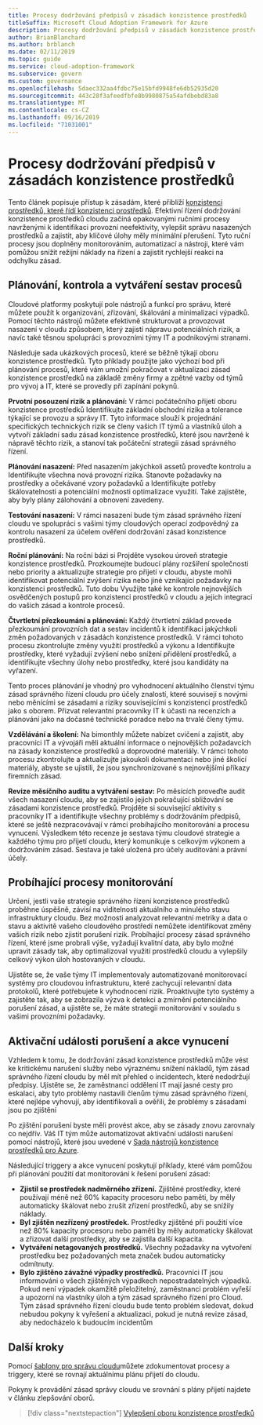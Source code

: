 ```yaml
---
title: Procesy dodržování předpisů v zásadách konzistence prostředků
titleSuffix: Microsoft Cloud Adoption Framework for Azure
description: Procesy dodržování předpisů v zásadách konzistence prostředků
author: BrianBlanchard
ms.author: brblanch
ms.date: 02/11/2019
ms.topic: guide
ms.service: cloud-adoption-framework
ms.subservice: govern
ms.custom: governance
ms.openlocfilehash: 5daec332aa4fdbc75e15bfd9948fe6db52935d20
ms.sourcegitcommit: 443c28f3afeedfbfe8b9980875a54afdbebd83a8
ms.translationtype: MT
ms.contentlocale: cs-CZ
ms.lasthandoff: 09/16/2019
ms.locfileid: "71031001"
---
```

# <a name="resource-consistency-policy-compliance-processes"></a>Procesy dodržování předpisů v zásadách konzistence prostředků

Tento článek popisuje přístup k zásadám, které přiblíží [konzistenci prostředků, které řídí konzistenci prostředků](./index.md). Efektivní řízení dodržování konzistence prostředků cloudu začíná opakovanými ručními procesy navrženými k identifikaci provozní neefektivity, vylepšit správu nasazených prostředků a zajistit, aby klíčové úlohy měly minimální přerušení. Tyto ruční procesy jsou doplněny monitorováním, automatizací a nástroji, které vám pomůžou snížit režijní náklady na řízení a zajistit rychlejší reakci na odchylku zásad.

## <a name="planning-review-and-reporting-processes"></a>Plánování, kontrola a vytváření sestav procesů

Cloudové platformy poskytují pole nástrojů a funkcí pro správu, které můžete použít k organizování, zřizování, škálování a minimalizaci výpadků. Pomocí těchto nástrojů můžete efektivně strukturovat a provozovat nasazení v cloudu způsobem, který zajistí nápravu potenciálních rizik, a navíc také těsnou spolupráci s provozními týmy IT a podnikovými stranami.

Následuje sada ukázkových procesů, které se běžně týkají oboru konzistence prostředků. Tyto příklady použijte jako výchozí bod při plánování procesů, které vám umožní pokračovat v aktualizaci zásad konzistence prostředků na základě změny firmy a zpětné vazby od týmů pro vývoj a IT, které se provedly při zapínání pokynů.

**Prvotní posouzení rizik a plánování:** V rámci počátečního přijetí oboru konzistence prostředků Identifikujte základní obchodní rizika a tolerance týkající se provozu a správy IT. Tyto informace slouží k projednání specifických technických rizik se členy vašich IT týmů a vlastníků úloh a vytvoří základní sadu zásad konzistence prostředků, které jsou navržené k nápravě těchto rizik, a stanoví tak počáteční strategii zásad správného řízení.

**Plánování nasazení:** Před nasazením jakýchkoli assetů proveďte kontrolu a Identifikujte všechna nová provozní rizika. Stanovte požadavky na prostředky a očekávané vzory požadavků a Identifikujte potřeby škálovatelnosti a potenciální možnosti optimalizace využití. Také zajistěte, aby byly plány zálohování a obnovení zavedeny.

**Testování nasazení:** V rámci nasazení bude tým zásad správného řízení cloudu ve spolupráci s vašimi týmy cloudových operací zodpovědný za kontrolu nasazení za účelem ověření dodržování zásad konzistence prostředků.

**Roční plánování:** Na roční bázi si Projděte vysokou úroveň strategie konzistence prostředků. Prozkoumejte budoucí plány rozšíření společnosti nebo priority a aktualizujte strategie pro přijetí v cloudu, abyste mohli identifikovat potenciální zvýšení rizika nebo jiné vznikající požadavky na konzistenci prostředků. Tuto dobu Využijte také ke kontrole nejnovějších osvědčených postupů pro konzistenci prostředků v cloudu a jejich integraci do vašich zásad a kontrole procesů.

**Čtvrtletní přezkoumání a plánování:** Každý čtvrtletní základ provede přezkoumání provozních dat a sestav incidentů k identifikaci jakýchkoli změn požadovaných v zásadách konzistence prostředků. V rámci tohoto procesu zkontrolujte změny využití prostředků a výkonu a Identifikujte prostředky, které vyžadují zvýšení nebo snížení přidělení prostředků, a identifikujte všechny úlohy nebo prostředky, které jsou kandidáty na vyřazení.

Tento proces plánování je vhodný pro vyhodnocení aktuálního členství týmu zásad správného řízení cloudu pro účely znalostí, které souvisejí s novými nebo měnícími se zásadami a riziky souvisejícími s konzistencí prostředků jako s oborem. Přizvat relevantní pracovníky IT k účasti na recenzích a plánování jako na dočasné technické poradce nebo na trvalé členy týmu.

**Vzdělávání a školení:** Na bimonthly můžete nabízet cvičení a zajistit, aby pracovníci IT a vývojáři měli aktuální informace o nejnovějších požadavcích na zásady konzistence prostředků a doprovodné materiály. V rámci tohoto procesu zkontrolujte a aktualizujte jakoukoli dokumentaci nebo jiné školicí materiály, abyste se ujistili, že jsou synchronizované s nejnovějšími příkazy firemních zásad.

**Revize měsíčního auditu a vytváření sestav:** Po měsících proveďte audit všech nasazení cloudu, aby se zajistilo jejich pokračující sbližování se zásadami konzistence prostředků. Projděte si související aktivity s pracovníky IT a identifikujte všechny problémy s dodržováním předpisů, které se ještě nezpracovávají v rámci probíhajícího monitorování a procesu vynucení. Výsledkem této recenze je sestava týmu cloudové strategie a každého týmu pro přijetí cloudu, který komunikuje s celkovým výkonem a dodržováním zásad. Sestava je také uložená pro účely auditování a právní účely.

## <a name="ongoing-monitoring-processes"></a>Probíhající procesy monitorování

Určení, jestli vaše strategie správného řízení konzistence prostředků proběhne úspěšně, závisí na viditelnosti aktuálního a minulého stavu infrastruktury cloudu. Bez možnosti analyzovat relevantní metriky a data o stavu a aktivitě vašeho cloudového prostředí nemůžete identifikovat změny vašich rizik nebo zjistit porušení rizik. Probíhající procesy zásad správného řízení, které jsme probrali výše, vyžadují kvalitní data, aby bylo možné upravit zásady tak, aby optimalizoval využití prostředků cloudu a vylepšily celkový výkon úloh hostovaných v cloudu.

Ujistěte se, že vaše týmy IT implementovaly automatizované monitorovací systémy pro cloudovou infrastrukturu, které zachycují relevantní data protokolů, které potřebujete k vyhodnocení rizik. Proaktivujte tyto systémy a zajistěte tak, aby se zobrazila výzva k detekci a zmírnění potenciálního porušení zásad, a ujistěte se, že máte strategii monitorování v souladu s vašimi provozními požadavky.

## <a name="violation-triggers-and-enforcement-actions"></a>Aktivační události porušení a akce vynucení

Vzhledem k tomu, že dodržování zásad konzistence prostředků může vést ke kritickému narušení služby nebo výraznému snížení nákladů, tým zásad správného řízení cloudu by měl mít přehled o incidentech, které nedodržují předpisy. Ujistěte se, že zaměstnanci oddělení IT mají jasné cesty pro eskalaci, aby tyto problémy nastavili členům týmu zásad správného řízení, které nejlépe vyhovují, aby identifikovali a ověřili, že problémy s zásadami jsou po zjištění

Po zjištění porušení byste měli provést akce, aby se zásady znovu zarovnaly co nejdřív. Váš IT tým může automatizovat aktivační události narušení pomocí nástrojů, které jsou uvedené v [Sada nástrojů konzistence prostředků pro Azure](./toolchain.md).

Následující triggery a akce vynucení poskytují příklady, které vám pomůžou při plánování použití dat monitorování k řešení porušení zásad:

- **Zjistil se prostředek nadměrného zřízení.** Zjištěné prostředky, které používají méně než 60% kapacity procesoru nebo paměti, by měly automaticky škálovat nebo zrušit zřízení prostředků, aby se snížily náklady.
- **Byl zjištěn nezřízený prostředek.** Prostředky zjištěné při použití více než 80% kapacity procesoru nebo paměti by měly automaticky škálovat a zřizovat další prostředky, aby se zajistila další kapacita.
- **Vytváření netagovaných prostředků.** Všechny požadavky na vytvoření prostředku bez požadovaných meta značek budou automaticky odmítnuty.
- **Bylo zjištěno závažné výpadky prostředků.** Pracovníci IT jsou informováni o všech zjištěných výpadkech nepostradatelných výpadků. Pokud není výpadek okamžitě přeložitelný, zaměstnanci problém vyřeší a upozorní na vlastníky úloh a tým zásad správného řízení pro Cloud. Tým zásad správného řízení cloudu bude tento problém sledovat, dokud nebudou pokyny k vyřešení a aktualizaci, pokud je nutná revize zásad, aby nedocházelo k budoucím incidentům

## <a name="next-steps"></a>Další kroky

Pomocí [šablony pro správu cloudu](./template.md)můžete zdokumentovat procesy a triggery, které se rovnají aktuálnímu plánu přijetí do cloudu.

Pokyny k provádění zásad správy cloudu ve srovnání s plány přijetí najdete v článku zlepšování oborů.

> [!div class="nextstepaction"]
> [Vylepšení oboru konzistence prostředků](./discipline-improvement.md)
